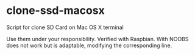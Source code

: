 # clone-ssd-macosx
Script for clone SD Card on Mac OS X terminal

Use them under your responsibility.
Verified with Raspbian. With NOOBS does not work but is adaptable, modifying the corresponding line.


